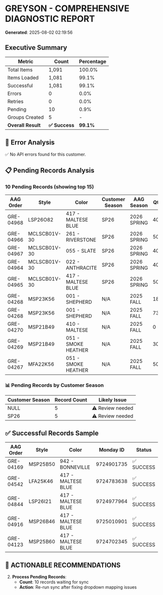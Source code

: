 # GREYSON - COMPREHENSIVE DIAGNOSTIC REPORT
**Generated**: 2025-08-02 02:19:56

## Executive Summary

| Metric | Count | Percentage |
|--------|-------|------------|
| Total Items | 1,091 | 100.0% |
| Items Loaded | 1,081 | 99.1% |
| Successful | 1,081 | 99.1% |
| Errors | 0 | 0.0% |
| Retries | 0 | 0.0% |
| Pending | 10 | 0.9% |
| Groups Created | 5 | - |
| **Overall Result** | **✅ Success** | **99.1%** |

## 🚨 Error Analysis

✅ No API errors found for this customer.

## 📋 Pending Records Analysis

### 10 Pending Records (showing top 15)

| AAG Order | Style | Color | Customer Season | AAG Season | Qty | Status |
|-----------|-------|--------|----------------|------------|-----|--------|
| GRE-04968 | LSP26O82 | 417 - MALTESE BLUE | SP26 | 2026 SPRING | 400 | PENDING |
| GRE-04966 | MCLSCB01V-30 | 261 - RIVERSTONE | SP26 | 2026 SPRING | 500 | PENDING |
| GRE-04967 | MCLSCB01V-30 | 055 - SLATE | SP26 | 2026 SPRING | 400 | PENDING |
| GRE-04964 | MCLSCB01V-30 | 022 - ANTHRACITE | SP26 | 2026 SPRING | 400 | PENDING |
| GRE-04965 | MCLSCB01V-30 | 417 - MALTESE BLUE | SP26 | 2026 SPRING | 500 | PENDING |
| GRE-04268 | MSP23K56 | 001 - SHEPHERD | N/A | 2025 FALL | 18 | PENDING |
| GRE-04268 | MSP23K56 | 001 - SHEPHERD | N/A | 2025 FALL | 732 | PENDING |
| GRE-04270 | MSP21B49 | 410 - MALTESE | N/A | 2025 FALL | 0 | PENDING |
| GRE-04269 | MSP21B49 | 051 - SMOKE HEATHER | N/A | 2025 FALL | 300 | PENDING |
| GRE-04267 | MFA22K56 | 051 - SMOKE HEATHER | N/A | 2025 FALL | 500 | PENDING |

### 📊 Pending Records by Customer Season

| Customer Season | Record Count | Likely Issue |
|----------------|--------------|--------------|
| NULL | 5 | ⚠️ Review needed |
| SP26 | 5 | ⚠️ Review needed |

## ✅ Successful Records Sample

| AAG Order | Style | Color | Monday ID | Status |
|-----------|-------|--------|-----------|--------|
| GRE-04169 | MSP25B50 | 942 - BONNEVILLE | 9724901735 | ✅ SUCCESS |
| GRE-04542 | LFA25K46 | 417 - MALTESE BLUE | 9724783638 | ✅ SUCCESS |
| GRE-04844 | LSP26I21 | 417 - MALTESE BLUE | 9724977964 | ✅ SUCCESS |
| GRE-04916 | MSP26B46 | 417 - MALTESE BLUE | 9725010901 | ✅ SUCCESS |
| GRE-04123 | MSP25B60 | 417 - MALTESE BLUE | 9724702345 | ✅ SUCCESS |

## 🎯 ACTIONABLE RECOMMENDATIONS

2. **Process Pending Records**:
   - **Count**: 10 records waiting for sync
   - **Action**: Re-run sync after fixing dropdown mapping issues
